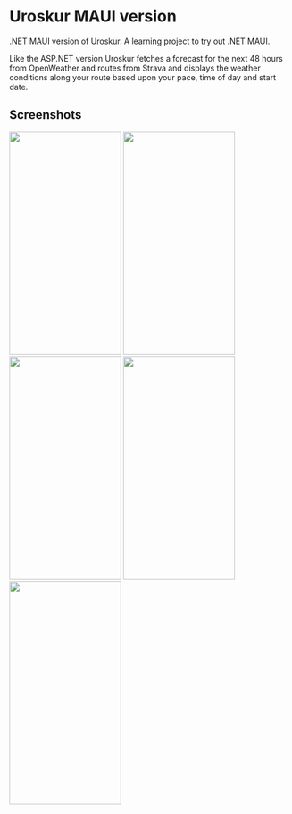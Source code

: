 # Uroskur MAUI version
.NET MAUI version of Uroskur. A learning project to try out .NET MAUI.

Like the ASP.NET version Uroskur fetches a forecast for the next 48 hours from OpenWeather and routes from Strava and displays the weather conditions along your route based upon your pace, time of day and start date.

## Screenshots
<img src="https://i.ibb.co/TgFCK8r/routes.png" width="200" height="400" />
<img src="https://i.ibb.co/PCyFVXh/route.png" width="200" height="400" />
<img src="https://i.ibb.co/9rcYDPV/forecast.png" width="200" height="400" />
<img src="https://i.ibb.co/nsYfgSh/Settings2.png" width="200" height="400" />
<img src="https://i.ibb.co/BjwSKmc/About.png" width="200" height="400" />
